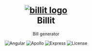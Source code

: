 <h1 align="center">
  <a href="" title="Billit">
    <img alt="billit logo" src=""/>
  </a>
  <br />
  Billit
</h1>

<p align="center">
  Bill generator
</p>

<div align="center">
    <img alt="Angular" src="https://img.shields.io/badge/client-angular-d32f2f" />
    <img alt="Apollo" src="https://img.shields.io/badge/api-apollo%20graphql-3f20ba" />
    <img alt="Express" src="https://img.shields.io/badge/server-express-brightgreen" />
    <img alt="License" src="https://img.shields.io/badge/license-MIT-green" />
</div>
